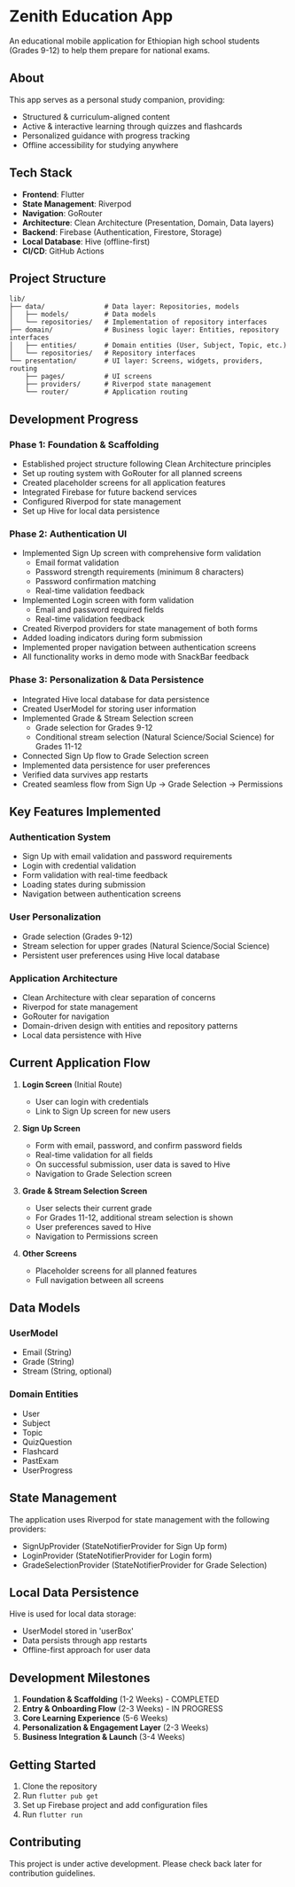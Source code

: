 # Zenith Education App

An educational mobile application for Ethiopian high school students (Grades 9-12) to help them prepare for national exams.

## About

This app serves as a personal study companion, providing:
- Structured & curriculum-aligned content
- Active & interactive learning through quizzes and flashcards
- Personalized guidance with progress tracking
- Offline accessibility for studying anywhere

## Tech Stack

- **Frontend**: Flutter
- **State Management**: Riverpod
- **Navigation**: GoRouter
- **Architecture**: Clean Architecture (Presentation, Domain, Data layers)
- **Backend**: Firebase (Authentication, Firestore, Storage)
- **Local Database**: Hive (offline-first)
- **CI/CD**: GitHub Actions

## Project Structure

```
lib/
├── data/               # Data layer: Repositories, models
│   ├── models/         # Data models
│   └── repositories/   # Implementation of repository interfaces
├── domain/             # Business logic layer: Entities, repository interfaces
│   ├── entities/       # Domain entities (User, Subject, Topic, etc.)
│   └── repositories/   # Repository interfaces
└── presentation/       # UI layer: Screens, widgets, providers, routing
    ├── pages/          # UI screens
    ├── providers/      # Riverpod state management
    └── router/         # Application routing
```

## Development Progress

### Phase 1: Foundation & Scaffolding
- Established project structure following Clean Architecture principles
- Set up routing system with GoRouter for all planned screens
- Created placeholder screens for all application features
- Integrated Firebase for future backend services
- Configured Riverpod for state management
- Set up Hive for local data persistence

### Phase 2: Authentication UI
- Implemented Sign Up screen with comprehensive form validation
  - Email format validation
  - Password strength requirements (minimum 8 characters)
  - Password confirmation matching
  - Real-time validation feedback
- Implemented Login screen with form validation
  - Email and password required fields
  - Real-time validation feedback
- Created Riverpod providers for state management of both forms
- Added loading indicators during form submission
- Implemented proper navigation between authentication screens
- All functionality works in demo mode with SnackBar feedback

### Phase 3: Personalization & Data Persistence
- Integrated Hive local database for data persistence
- Created UserModel for storing user information
- Implemented Grade & Stream Selection screen
  - Grade selection for Grades 9-12
  - Conditional stream selection (Natural Science/Social Science) for Grades 11-12
- Connected Sign Up flow to Grade Selection screen
- Implemented data persistence for user preferences
- Verified data survives app restarts
- Created seamless flow from Sign Up → Grade Selection → Permissions

## Key Features Implemented

### Authentication System
- Sign Up with email validation and password requirements
- Login with credential validation
- Form validation with real-time feedback
- Loading states during submission
- Navigation between authentication screens

### User Personalization
- Grade selection (Grades 9-12)
- Stream selection for upper grades (Natural Science/Social Science)
- Persistent user preferences using Hive local database

### Application Architecture
- Clean Architecture with clear separation of concerns
- Riverpod for state management
- GoRouter for navigation
- Domain-driven design with entities and repository patterns
- Local data persistence with Hive

## Current Application Flow

1. **Login Screen** (Initial Route)
   - User can login with credentials
   - Link to Sign Up screen for new users

2. **Sign Up Screen**
   - Form with email, password, and confirm password fields
   - Real-time validation for all fields
   - On successful submission, user data is saved to Hive
   - Navigation to Grade Selection screen

3. **Grade & Stream Selection Screen**
   - User selects their current grade
   - For Grades 11-12, additional stream selection is shown
   - User preferences saved to Hive
   - Navigation to Permissions screen

4. **Other Screens**
   - Placeholder screens for all planned features
   - Full navigation between all screens

## Data Models

### UserModel
- Email (String)
- Grade (String)
- Stream (String, optional)

### Domain Entities
- User
- Subject
- Topic
- QuizQuestion
- Flashcard
- PastExam
- UserProgress

## State Management

The application uses Riverpod for state management with the following providers:
- SignUpProvider (StateNotifierProvider for Sign Up form)
- LoginProvider (StateNotifierProvider for Login form)
- GradeSelectionProvider (StateNotifierProvider for Grade Selection)

## Local Data Persistence

Hive is used for local data storage:
- UserModel stored in 'userBox'
- Data persists through app restarts
- Offline-first approach for user data

## Development Milestones

1. **Foundation & Scaffolding** (1-2 Weeks) - COMPLETED
2. **Entry & Onboarding Flow** (2-3 Weeks) - IN PROGRESS
3. **Core Learning Experience** (5-6 Weeks)
4. **Personalization & Engagement Layer** (2-3 Weeks)
5. **Business Integration & Launch** (3-4 Weeks)

## Getting Started

1. Clone the repository
2. Run `flutter pub get`
3. Set up Firebase project and add configuration files
4. Run `flutter run`

## Contributing

This project is under active development. Please check back later for contribution guidelines.